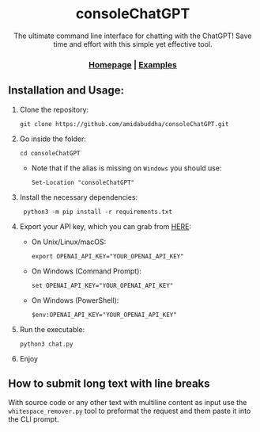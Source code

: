 <div align="center">

# consoleChatGPT

The ultimate command line interface for chatting with the ChatGPT! Save time and effort with this simple yet effective
tool.

<h3>

[Homepage](https://github.com/amidabuddha/consoleChatGPT)  | [Examples](/examples)

</h3>


</div>

## Installation and Usage:

1. Clone the repository:
   ```
   git clone https://github.com/amidabuddha/consoleChatGPT.git
   ```
2. Go inside the folder:
   ```shell
   cd consoleChatGPT
   ```
    - Note that if the alias is missing on `Windows` you should use:
      ``` 
      Set-Location "consoleChatGPT"
      ```
3. Install the necessary dependencies:
   ```shell
    python3 -m pip install -r requirements.txt
    ```
4. Export your API key, which you can grab from [HERE](https://platform.openai.com/account/api-keys):

    - On Unix/Linux/macOS:
      ```
      export OPENAI_API_KEY="YOUR_OPENAI_API_KEY"
      ```
    - On Windows (Command Prompt):
      ```
      set OPENAI_API_KEY="YOUR_OPENAI_API_KEY"
      ```
    - On Windows (PowerShell):
      ```
      $env:OPENAI_API_KEY="YOUR_OPENAI_API_KEY"
      ```

5. Run the executable:
    ```shell
    python3 chat.py 
    ```
6. Enjoy

## How to submit long text with line breaks
With source code or any other text with multiline content as input use the `whitespace_remover.py` tool to preformat the request and them paste it into the CLI prompt.
